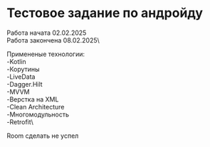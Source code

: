 #  Тестовое задание по андройду
  Работа начата 02.02.2025\
  Работа закончена 08.02.2025\
  
  Примененые технологии:\
  -Kotlin\
  -Корутины\
﻿  -LiveData\
﻿﻿  -Dagger.Hilt\
﻿﻿  -MVVM\
  -Верстка на XML\
  -Clean Architecture\
  -Многомодульность\
  -Retrofit\

  Room сделать не успел
